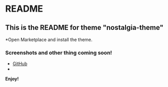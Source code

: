 # README
## This is the README for theme "nostalgia-theme"

*Open Marketplace and install the theme.

### Screenshots and other thing coming soon!
* [GitHub](http://code.visualstudio.com/docs/languages/markdown)
* 

**Enjoy!**
